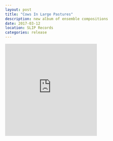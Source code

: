 ```yaml
---
layout: post
title: "Cows In Large Pastures"
description: new album of ensemble compositions
date: 2017-03-12
location: SLIP Records
categories: release
---
```


<iframe style="border: 0; width: 300px; height: 300px;" src="https://bandcamp.com/EmbeddedPlayer/album=3828133276/size=large/bgcol=ffffff/linkcol=0687f5/minimal=true/transparent=true/" seamless><a href="http://slipimprint.bandcamp.com/album/cows-in-large-pastures">Cows In Large Pastures by Sam Andreae</a></iframe>